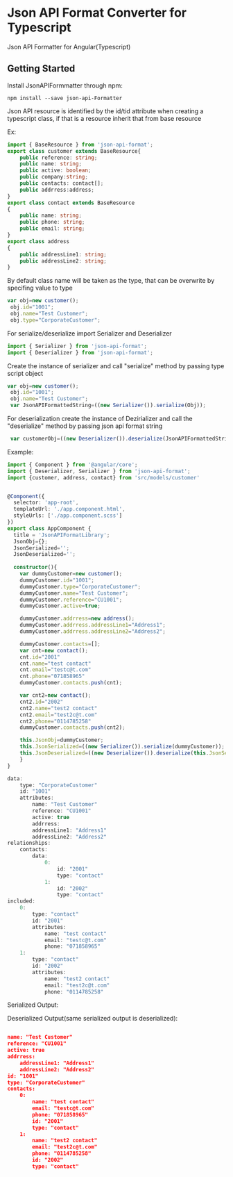 # Json API Format Converter for Typescript

Json API Formatter for Angular(Typescript)
## Getting Started
Install JsonAPIFormmatter through npm:
```angular2html
npm install --save json-api-Formatter
```
Json API resource is identified by the id/tid attribute
when creating a typescript class, if that is a resource inherit that from base resource

Ex:
```typescript
import { BaseResource } from 'json-api-format';
export class customer extends BaseResource{
    public reference: string;  
    public name: string;
    public active: boolean;  
    public company:string;   
    public contacts: contact[];
    public addrress:address;
}
export class contact extends BaseResource
{
    public name: string;
    public phone: string;
    public email: string;
}
export class address
{
    public addressLine1: string;
    public addressLine2: string;
}

```
By default class name will be taken as the type, that can be overwrite by specifing value to type
```typescript
var obj=new customer();
 obj.id="1001";
 obj.name="Test Customer";
 obj.type="CorporateCustomer";
```

For serialize/deserialize import Serializer and Deserializer

```typescript
import { Serializer } from 'json-api-format';
import { Deserializer } from 'json-api-format';
```

Create the instance of serializer and call "serialize" method by passing type script object
```typescript
var obj=new customer();
 obj.id="1001";
 obj.name="Test Customer";
 var JsonAPIFormattedString=((new Serializer()).serialize(Obj));
```
For deserialization create the instance of Dezirializer and call the "deserialize" method by passing json api format string
```typescript
 var customerObj=((new Deserializer()).deserialize(JsonAPIFormattedString));
```
Example: 

```typescript
import { Component } from '@angular/core';
import { Deserializer, Serializer } from 'json-api-format';
import {customer, address, contact} from 'src/models/customer'


@Component({
  selector: 'app-root',
  templateUrl: './app.component.html',
  styleUrls: ['./app.component.scss']
})
export class AppComponent {
  title = 'JsonAPIFormatLibrary';
  JsonObj={};
  JsonSerialized='';
  JsonDeserialized='';
  
  constructor(){
    var dummyCustomer=new customer();
    dummyCustomer.id="1001";
    dummyCustomer.type="CorporateCustomer";
    dummyCustomer.name="Test Customer";
    dummyCustomer.reference="CU1001";
    dummyCustomer.active=true;    

    dummyCustomer.addrress=new address();
    dummyCustomer.addrress.addressLine1="Address1";
    dummyCustomer.addrress.addressLine2="Address2";

    dummyCustomer.contacts=[];
    var cnt=new contact();
    cnt.id="2001" 
    cnt.name="test contact"
    cnt.email="testc@t.com"
    cnt.phone="071858965"
    dummyCustomer.contacts.push(cnt);

    var cnt2=new contact();
    cnt2.id="2002" 
    cnt2.name="test2 contact"
    cnt2.email="test2c@t.com"
    cnt2.phone="0114785258"
    dummyCustomer.contacts.push(cnt2);

    this.JsonObj=dummyCustomer;
    this.JsonSerialized=((new Serializer()).serialize(dummyCustomer));
    this.JsonDeserialized=((new Deserializer()).deserialize(this.JsonSerialized));
    }
}
```
```javascript
data:
    type: "CorporateCustomer"
    id: "1001"
    attributes:
        name: "Test Customer"
        reference: "CU1001"
        active: true
        addrress:
        addressLine1: "Address1"
        addressLine2: "Address2"
relationships:
    contacts:
        data:
            0:
                id: "2001"
                type: "contact"
            1:
                id: "2002"
                type: "contact"
included:
    0:
        type: "contact"
        id: "2001"
        attributes:
            name: "test contact"
            email: "testc@t.com"
            phone: "071858965"
    1:
        type: "contact"
        id: "2002"
        attributes:
            name: "test2 contact"
            email: "test2c@t.com"
            phone: "0114785258"
```
Serialized Output:


Deserialized Output(same serialized output is deserialized):

```json

name: "Test Customer"
reference: "CU1001"
active: true
addrress:
    addressLine1: "Address1"
    addressLine2: "Address2"
id: "1001"
type: "CorporateCustomer"
contacts:
    0:
        name: "test contact"
        email: "testc@t.com"
        phone: "071858965"
        id: "2001"
        type: "contact"
    1:
        name: "test2 contact"
        email: "test2c@t.com"
        phone: "0114785258"
        id: "2002"
        type: "contact"
```